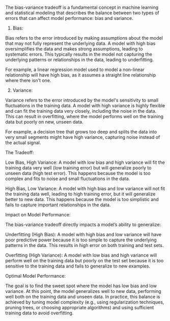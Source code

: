 The bias-variance tradeoff is a fundamental concept in machine learning and statistical modeling that describes the balance between two types of errors that can affect model performance: bias and variance.

1. Bias:

Bias refers to the error introduced by making assumptions about the model that may not fully represent the underlying data. A model with high bias oversimplifies the data and makes strong assumptions, leading to systematic errors. This typically results in the model not capturing the underlying patterns or relationships in the data, leading to underfitting.

For example, a linear regression model used to model a non-linear relationship will have high bias, as it assumes a straight line relationship where there isn't one.

2. Variance:

Variance refers to the error introduced by the model's sensitivity to small fluctuations in the training data. A model with high variance is highly flexible and can fit the training data very closely, including the noise in the data. This can result in overfitting, where the model performs well on the training data but poorly on new, unseen data.

For example, a decision tree that grows too deep and splits the data into very small segments might have high variance, capturing noise instead of the actual signal.

The Tradeoff:

Low Bias, High Variance: A model with low bias and high variance will fit the training data very well (low training error) but will generalize poorly to unseen data (high test error). This happens because the model is too complex and fits to noise and small fluctuations in the data.

High Bias, Low Variance: A model with high bias and low variance will not fit the training data well, leading to high training error, but it will generalize better to new data. This happens because the model is too simplistic and fails to capture important relationships in the data.

Impact on Model Performance:

The bias-variance tradeoff directly impacts a model’s ability to generalize:

Underfitting (High Bias): A model with high bias and low variance will have poor predictive power because it is too simple to capture the underlying patterns in the data. This results in high error on both training and test sets.

Overfitting (High Variance): A model with low bias and high variance will perform well on the training data but poorly on the test set because it is too sensitive to the training data and fails to generalize to new examples.

Optimal Model Performance:

The goal is to find the sweet spot where the model has low bias and low variance. At this point, the model generalizes well to new data, performing well both on the training data and unseen data. In practice, this balance is achieved by tuning model complexity (e.g., using regularization techniques, pruning trees, or choosing appropriate algorithms) and using sufficient training data to avoid overfitting.
